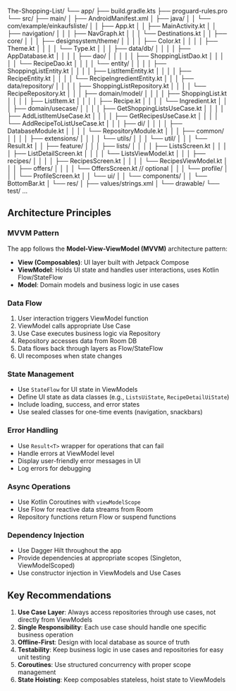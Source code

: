 The-Shopping-List/
└── app/
    ├── build.gradle.kts
    ├── proguard-rules.pro
    └── src/
        ├── main/
        │   ├── AndroidManifest.xml
        │   ├── java/
        │   │   └── com/example/einkaufsliste/
        │   │       ├── App.kt
        │   │       ├── MainActivity.kt
        │   │       ├── navigation/
        │   │       │   ├── NavGraph.kt
        │   │       │   └── Destinations.kt
        │   │       ├── core/
        │   │       │   ├── designsystem/theme/
        │   │       │   │   ├── Color.kt
        │   │       │   │   ├── Theme.kt
        │   │       │   │   └── Type.kt
        │   │       │   ├── data/db/
        │   │       │   │   ├── AppDatabase.kt
        │   │       │   │   ├── dao/
        │   │       │   │   │   ├── ShoppingListDao.kt
        │   │       │   │   │   └── RecipeDao.kt
        │   │       │   │   └── entity/
        │   │       │   │       ├── ShoppingListEntity.kt
        │   │       │   │       ├── ListItemEntity.kt
        │   │       │   │       ├── RecipeEntity.kt
        │   │       │   │       └── RecipeIngredientEntity.kt
        │   │       │   ├── data/repository/
        │   │       │   │   ├── ShoppingListRepository.kt
        │   │       │   │   └── RecipeRepository.kt
        │   │       │   ├── domain/model/
        │   │       │   │   ├── ShoppingList.kt
        │   │       │   │   ├── ListItem.kt
        │   │       │   │   ├── Recipe.kt
        │   │       │   │   └── Ingredient.kt
        │   │       │   ├── domain/usecase/
        │   │       │   │   ├── GetShoppingListsUseCase.kt
        │   │       │   │   ├── AddListItemUseCase.kt
        │   │       │   │   ├── GetRecipesUseCase.kt
        │   │       │   │   └── AddRecipeToListUseCase.kt
        │   │       │   ├── di/
        │   │       │   │   ├── DatabaseModule.kt
        │   │       │   │   └── RepositoryModule.kt
        │   │       │   ├── common/
        │   │       │   │   ├── extensions/
        │   │       │   │   └── utils/
        │   │       │   └── util/
        │   │       │       └── Result.kt
        │   │       ├── feature/
        │   │       │   ├── lists/
        │   │       │   │   ├── ListsScreen.kt
        │   │       │   │   ├── ListDetailScreen.kt
        │   │       │   │   └── ListsViewModel.kt
        │   │       │   ├── recipes/
        │   │       │   │   ├── RecipesScreen.kt
        │   │       │   │   └── RecipesViewModel.kt
        │   │       │   ├── offers/
        │   │       │   │   └── OffersScreen.kt   // optional
        │   │       │   └── profile/
        │   │       │       └── ProfileScreen.kt
        │   │       └── ui/
        │   │           └── components/
        │   │               └── BottomBar.kt
        │   └── res/
        │       ├── values/strings.xml
        │       └── drawable/
        └── test/ …

## Architecture Principles

### MVVM Pattern
The app follows the **Model-View-ViewModel (MVVM)** architecture pattern:

- **View (Composables)**: UI layer built with Jetpack Compose
- **ViewModel**: Holds UI state and handles user interactions, uses Kotlin Flow/StateFlow
- **Model**: Domain models and business logic in use cases

### Data Flow
1. User interaction triggers ViewModel function
2. ViewModel calls appropriate Use Case
3. Use Case executes business logic via Repository
4. Repository accesses data from Room DB
5. Data flows back through layers as Flow/StateFlow
6. UI recomposes when state changes

### State Management
- Use `StateFlow` for UI state in ViewModels
- Define UI state as data classes (e.g., `ListsUiState`, `RecipeDetailUiState`)
- Include loading, success, and error states
- Use sealed classes for one-time events (navigation, snackbars)

### Error Handling
- Use `Result<T>` wrapper for operations that can fail
- Handle errors at ViewModel level
- Display user-friendly error messages in UI
- Log errors for debugging

### Async Operations
- Use Kotlin Coroutines with `viewModelScope`
- Use Flow for reactive data streams from Room
- Repository functions return Flow or suspend functions

### Dependency Injection
- Use Dagger Hilt throughout the app
- Provide dependencies at appropriate scopes (Singleton, ViewModelScoped)
- Use constructor injection in ViewModels and Use Cases

## Key Recommendations

1. **Use Case Layer**: Always access repositories through use cases, not directly from ViewModels
2. **Single Responsibility**: Each use case should handle one specific business operation
3. **Offline-First**: Design with local database as source of truth
4. **Testability**: Keep business logic in use cases and repositories for easy unit testing
5. **Coroutines**: Use structured concurrency with proper scope management
6. **State Hoisting**: Keep composables stateless, hoist state to ViewModels